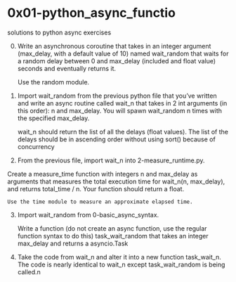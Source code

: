 # 0x01-python_async_functio


solutions to python async exercises

0. Write an asynchronous coroutine that takes in an integer argument (max_delay, with a default value of 10) named wait_random that waits for a random delay between 0 and max_delay (included and float value) seconds and eventually returns it.

    Use the random module.

1. Import wait_random from the previous python file that you’ve written and write an async routine called wait_n that takes in 2 int arguments (in this order): n and max_delay. You will spawn wait_random n times with the specified max_delay.

    wait_n should return the list of all the delays (float values). The list of the delays should be in ascending order without using sort() because of concurrency

2. From the previous file, import wait_n into 2-measure_runtime.py.

Create a measure_time function with integers n and max_delay as arguments that measures the total execution time for wait_n(n, max_delay), and returns total_time / n. Your function should return a float.

    Use the time module to measure an approximate elapsed time.

3. Import wait_random from 0-basic_async_syntax.

    Write a function (do not create an async function, use the regular function syntax to do this) task_wait_random that takes an integer max_delay and returns a asyncio.Task

4. Take the code from wait_n and alter it into a new function task_wait_n. The code is nearly identical to wait_n except task_wait_random is being called.n
